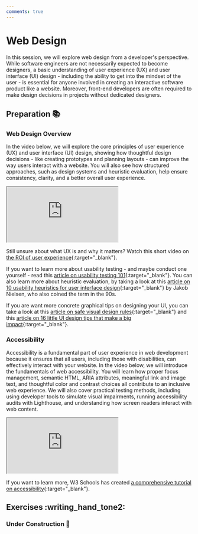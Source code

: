 ```yaml
---
comments: true
---
```


# Web Design

In this session, we will explore web design from a developer's perspective. While software engineers are not necessarily expected to become designers, a basic understanding of user experience (UX) and user interface (UI) design - including the ability to get into the mindset of the user - is essential for anyone involved in creating an interactive software product like a website. Moreover, front-end developers are often required to make design decisions in projects without dedicated designers.

## Preparation :books:

### Web Design Overview

In the video below, we will explore the core principles of user experience (UX) and user interface (UI) design, showing how thoughtful design decisions - like creating prototypes and planning layouts - can improve the way users interact with a website. You will also see how structured approaches, such as design systems and heuristic evaluation, help ensure consistency, clarity, and a better overall user experience.

<iframe class="video" src="https://drive.google.com/file/d/1WM2ab5K9deLL7LG3eDqNw6BofzIFb7un/preview" allow="autoplay" allowfullscreen></iframe>

Still unsure about what UX is and why it matters? Watch this short video on [the ROI of user experience](https://www.youtube.com/watch?v=O94kYyzqvTc){:target="\_blank"}.

If you want to learn more about usability testing - and maybe conduct one yourself - read this [article on usability testing 101](https://www.nngroup.com/articles/usability-testing-101/){:target="\_blank"}. You can also learn more about heuristic evaluation, by taking a look at this [article on 10 usability heuristics for user interface design](https://www.nngroup.com/articles/ten-usability-heuristics/){:target="\_blank"} by Jakob Nielsen, who also coined the term in the 90s.

If you are want more concrete graphical tips on designing your UI, you can take a look at this [article on safe visual design rules](https://anthonyhobday.com/sideprojects/saferules/){:target="\_blank"} and this [article on 16 little UI design tips that make a big impact](https://www.adhamdannaway.com/blog/ui-design/ui-design-tips){:target="\_blank"}.

### Accessibility

Accessibility is a fundamental part of user experience in web development because it ensures that all users, including those with disabilities, can effectively interact with your website. In the video below, we will introduce the fundamentals of web accessibility. You will learn how proper focus management, semantic HTML, ARIA attributes, meaningful link and image text, and thoughtful color and contrast choices all contribute to an inclusive web experience. We will also cover practical testing methods, including using developer tools to simulate visual impairments, running accessibility audits with Lighthouse, and understanding how screen readers interact with web content.

<iframe class="video" src="https://drive.google.com/file/d/14OBv5ikiTgFslMAIMl5jfjjfJ12RnSi6/preview" allow="autoplay" allowfullscreen></iframe>

If you want to learn more, W3 Schools has created [a comprehensive tutorial on accessibility](https://www.w3schools.com/accessibility/index.php){:target="\_blank"}.

## Exercises :writing_hand_tone2:

### Under Construction :construction: